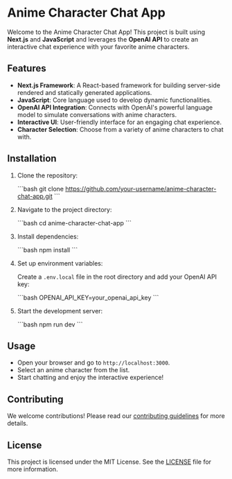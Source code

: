
# Anime Character Chat App

Welcome to the Anime Character Chat App! This project is built using **Next.js** and **JavaScript** and leverages the **OpenAI API** to create an interactive chat experience with your favorite anime characters.

## Features

- **Next.js Framework**: A React-based framework for building server-side rendered and statically generated applications.
- **JavaScript**: Core language used to develop dynamic functionalities.
- **OpenAI API Integration**: Connects with OpenAI's powerful language model to simulate conversations with anime characters.
- **Interactive UI**: User-friendly interface for an engaging chat experience.
- **Character Selection**: Choose from a variety of anime characters to chat with.

## Installation

1. Clone the repository:

   \`\`\`bash
   git clone https://github.com/your-username/anime-character-chat-app.git
   \`\`\`

2. Navigate to the project directory:

   \`\`\`bash
   cd anime-character-chat-app
   \`\`\`

3. Install dependencies:

   \`\`\`bash
   npm install
   \`\`\`

4. Set up environment variables:

   Create a `.env.local` file in the root directory and add your OpenAI API key:

   \`\`\`bash
   OPENAI_API_KEY=your_openai_api_key
   \`\`\`

5. Start the development server:

   \`\`\`bash
   npm run dev
   \`\`\`

## Usage

- Open your browser and go to `http://localhost:3000`.
- Select an anime character from the list.
- Start chatting and enjoy the interactive experience!

## Contributing

We welcome contributions! Please read our [contributing guidelines](CONTRIBUTING.md) for more details.

## License

This project is licensed under the MIT License. See the [LICENSE](LICENSE) file for more information.
